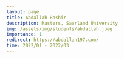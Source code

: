```yaml
---
layout: page
title: Abdallah Bashir
description: Masters, Saarland University
img: /assets/img/students/abdallah.jpeg
importance: 1
redirect: https://abdallah197.com/
time: 2022/01 - 2022/03
---
```


